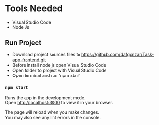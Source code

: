 # Tools Needed

- Visual Studio Code
- Node Js

## Run Project

- Download project sources files to https://github.com/dafgonzar/Task-app-frontend.git
- Before install node js open Visual Studio Code
- Open folder to project with Visual Studio Code
- Open terminal and run 'npm start'


### `npm start`

Runs the app in the development mode.\
Open [http://localhost:3000](http://localhost:3000) to view it in your browser.

The page will reload when you make changes.\
You may also see any lint errors in the console.
